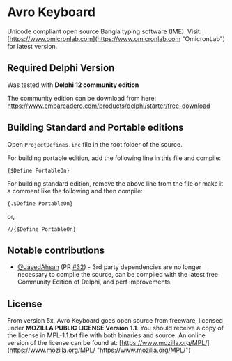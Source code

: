 # Avro Keyboard

Unicode compliant open source Bangla typing software (IME).
Visit: [https://www.omicronlab.com](https://www.omicronlab.com "OmicronLab") for latest version.

## Required Delphi Version

Was tested with **Delphi 12 community edition**

The community edition can be download from here:
https://www.embarcadero.com/products/delphi/starter/free-download

## Building Standard and Portable editions

Open `ProjectDefines.inc` file in the root folder of the source.

For building portable edition, add the following line in this file and compile:

    {$Define PortableOn}

For building standard edition, remove the above line from the
file or make it a comment like the following and then compile:

    {.$Define PortableOn}

or,

    //{$Define PortableOn}

## Notable contributions

- [@JayedAhsan](https://github.com/JayedAhsan) (PR [#32](https://github.com/mugli/Avro-Keyboard/pull/32)) - 3rd party dependencies are no longer necessary to compile the source, can be compiled with the latest free Community Edition of Delphi, and perf improvements.

## License

From version 5x, Avro Keyboard goes open source from freeware, licensed under **MOZILLA PUBLIC LICENSE Version 1.1**. You should receive a copy of the license in MPL-1.1.txt file with both binaries and source. An online version of the license can be found at: [https://www.mozilla.org/MPL/](https://www.mozilla.org/MPL/ "https://www.mozilla.org/MPL/")

